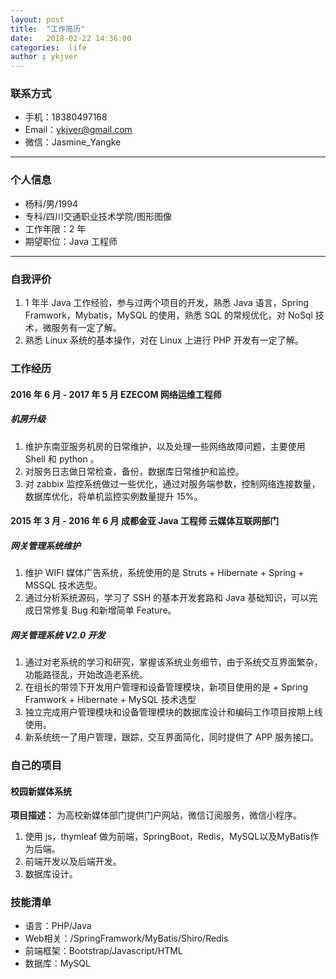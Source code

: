 ```yaml
---
layout: post
title:  "工作简历"
date:   2018-02-22 14:36:00
categories:  life
author : ykjver
---
```


### 联系方式
- 手机：18380497168
- Email：ykjver@gmail.com
- 微信：Jasmine_Yangke

---

### 个人信息
- 杨科/男/1994
- 专科/四川交通职业技术学院/图形图像
- 工作年限：2 年
- 期望职位：Java 工程师

---

### 自我评价
1.  1 年半 Java 工作经验，参与过两个项目的开发，熟悉 Java 语言，Spring Framwork，Mybatis，MySQL 的使用，熟悉 SQL 的常规优化，对 NoSql 技术，微服务有一定了解。
2. 熟悉 Linux 系统的基本操作，对在 Linux 上进行 PHP 开发有一定了解。


### 工作经历

#### 2016 年 6 月 - 2017 年 5 月 EZECOM  网络运维工程师
##### 机房升级
1.  维护东南亚服务机房的日常维护，以及处理一些网络故障问题，主要使用 Shell 和 python 。
2.  对服务日志做日常检查，备份，数据库日常维护和监控。
3.  对 zabbix 监控系统做过一些优化，通过对服务端参数，控制网络连接数量，数据库优化，将单机监控实例数量提升 15%。

#### 2015 年 3 月 - 2016 年 6 月 成都金亚 Java 工程师 云媒体互联网部门

##### 网关管理系统维护
1. 维护 WIFI 媒体广告系统，系统使用的是 Struts + Hibernate + Spring + MSSQL 技术选型。
2. 通过分析系统源码，学习了 SSH 的基本开发套路和 Java 基础知识，可以完成日常修复 Bug 和新增简单 Feature。

##### 网关管理系统 V2.0 开发
1. 通过对老系统的学习和研究，掌握该系统业务细节，由于系统交互界面繁杂，功能路径乱，开始改造老系统。
2. 在组长的带领下开发用户管理和设备管理模块，新项目使用的是 + Spring Framwork + Hibernate + MySQL 技术选型
3.  独立完成用户管理模块和设备管理模块的数据库设计和编码工作项目按期上线使用。
4.  新系统统一了用户管理，跟踪，交互界面简化，同时提供了 APP 服务接口。


### 自己的项目

#### 校园新媒体系统
**项目描述：** 为高校新媒体部门提供门户网站，微信订阅服务，微信小程序。
1. 使用 js，thymleaf 做为前端，SpringBoot，Redis，MySQL以及MyBatis作为后端。
2. 前端开发以及后端开发。
3. 数据库设计。


### 技能清单
- 语言：PHP/Java
- Web相关：/SpringFramwork/MyBatis/Shiro/Redis
- 前端框架：Bootstrap/Javascript/HTML
- 数据库：MySQL
